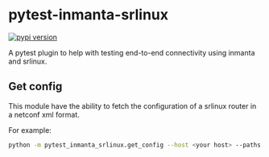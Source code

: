 # pytest-inmanta-srlinux

[![pypi version](https://img.shields.io/pypi/v/pytest-inmanta-srlinux.svg)](https://pypi.python.org/pypi/pytest-inmanta-srlinux/)

A pytest plugin to help with testing end-to-end connectivity using inmanta and srlinux.

## Get config

This module have the ability to fetch the configuration of a srlinux router in a netconf xml format.

For example:

```bash
python -m pytest_inmanta_srlinux.get_config --host <your host> --paths interface routing_policy
```
